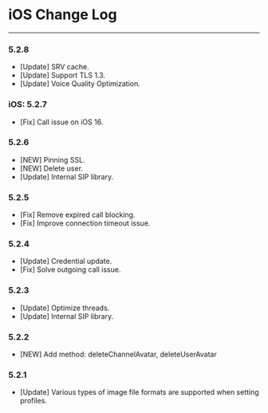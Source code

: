 # iOS Change Log

---
### 5.2.8
-   [Update] SRV cache.
-   [Update] Support TLS 1.3.
-   [Update] Voice Quality Optimization.

### iOS: 5.2.7
-   [Fix] Call issue on iOS 16.

### 5.2.6
-   [NEW] Pinning SSL.
-   [NEW] Delete user.
-   [Update] Internal SIP library.

### 5.2.5

-   [Fix] Remove expired call blocking.
-   [Fix] Improve connection timeout issue.

### 5.2.4

-   [Update] Credential update.
-   [Fix] Solve outgoing call issue.

### 5.2.3

-   [Update] Optimize threads.
-   [Update] Internal SIP library.

### 5.2.2

-   [NEW] Add method: deleteChannelAvatar, deleteUserAvatar

### 5.2.1

-   [Update] Various types of image file formats are supported when setting profiles.
